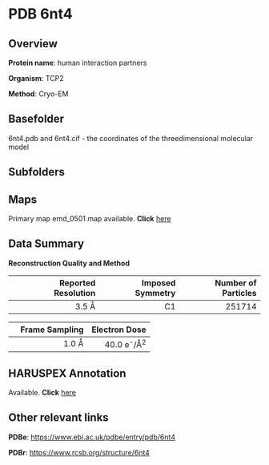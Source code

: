# PDB 6nt4

## Overview

**Protein name**: human interaction partners

**Organism**: TCP2

**Method**: Cryo-EM

## Basefolder

6nt4.pdb and 6nt4.cif - the coordinates of the threedimensional molecular model

## Subfolders









## Maps

Primary map emd_0501.map available. **Click** [here](http://ftp.wwpdb.org/pub/emdb/structures/EMD-0501/map/) 

## Data Summary
**Reconstruction Quality and Method**

|   | Reported Resolution | Imposed Symmetry | Number of Particles |
|---|-------------:|----------------:|--------------:|
|   |3.5 Å|C1|251714|

|   | Frame Sampling | Electron Dose |
|---|-------------:|----------------:|
|   |1.0 Å|40.0 e<sup>-</sup>/Å<sup>2</sup>|

## HARUSPEX Annotation

Available. **Click** [here](https://zenodo.org/record/3820213)

## Other relevant links 
**PDBe**:  https://www.ebi.ac.uk/pdbe/entry/pdb/6nt4
 
**PDBr**: https://www.rcsb.org/structure/6nt4 
